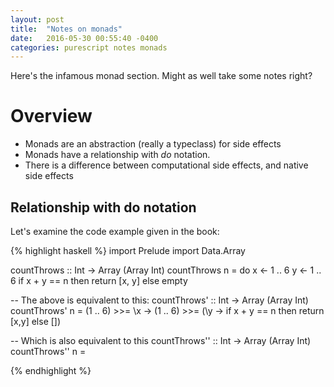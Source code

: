 ```yaml
---
layout: post
title:  "Notes on monads"
date:   2016-05-30 00:55:40 -0400
categories: purescript notes monads
---
```

Here's the infamous monad section.  Might as well take some notes right?

# Overview

- Monads are an abstraction (really a typeclass) for side effects
- Monads have a relationship with *do* notation.  
- There is a difference between computational side effects, and native side effects

## Relationship with do notation

Let's examine the code example given in the book:

{% highlight haskell %}
import Prelude
import Data.Array

countThrows :: Int -> Array (Array Int)
countThrows n = do
  x <- 1 .. 6
  y <- 1 .. 6
  if x + y == n
    then return [x, y]
    else empty

-- The above is equivalent to this:
countThrows' :: Int -> Array (Array Int)
countThrows' n =
  (1 .. 6) >>= \x ->
  (1 .. 6) >>= (\y -> if x + y == n
                          then return [x,y]
                          else [])

-- Which is also equivalent to this
countThrows'' :: Int -> Array (Array Int)
countThrows'' n =

{% endhighlight %}
